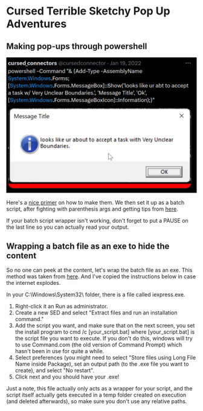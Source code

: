 # Cursed Terrible Sketchy Pop Up Adventures

## Making pop-ups through powershell
![Twitter screenshot showing making a popup through powershell](PowerShellPopUp.PNG)

Here's a [nice primer](https://4sysops.com/archives/how-to-display-a-pop-up-message-box-with-powershell/) on how to make them. We then set it up as a batch script, after fighting with parenthesis args and getting tips from [here](https://poshoholic.com/2007/09/27/invoking-a-powershell-script-from-cmdexe-or-start-run/).

If your batch script wrapper isn't working, don't forget to put a PAUSE on the last line so you can actually read your output.

## Wrapping a batch file as an exe to hide the content
So no one can peek at the content, let's wrap the batch file as an exe. This method was taken from [here](https://superuser.com/a/868341). And I've copied the instructions below in case the internet explodes.

In your C:\Windows\System32\ folder, there is a file called iexpress.exe.

1. Right-click it an Run as administrator.
2. Create a new SED and select "Extract files and run an installation command."
3. Add the script you want, and make sure that on the next screen, you set the install program to cmd /c [your_script.bat] where [your_script.bat] is the script file you want to execute. If you don't do this, windows will try to use Command.com (the old version of Command Prompt) which hasn't been in use for quite a while.
4. Select preferences (you might need to select "Store files using Long File Name inside Package), set an output path (to the .exe file you want to create), and select "No restart".
5. Click next and you should have your .exe!

Just a note, this file actually only acts as a wrapper for your script, and the script itself actually gets executed in a temp folder created on execution (and deleted afterwards), so make sure you don't use any relative paths.